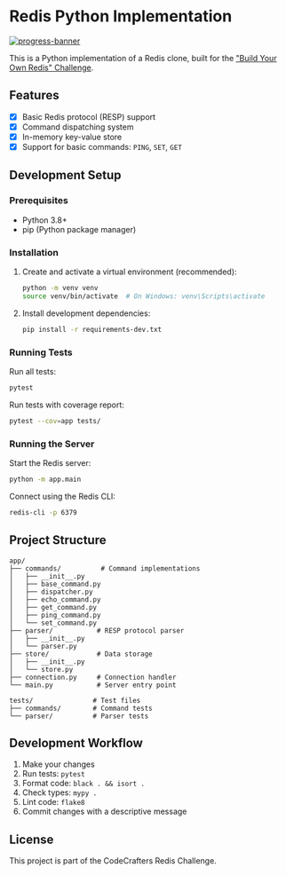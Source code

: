# Redis Python Implementation

[![progress-banner](https://backend.codecrafters.io/progress/redis/bce7133e-d6dd-497d-800e-b9b409e5649d)](https://app.codecrafters.io/users/codecrafters-bot?r=2qF)

This is a Python implementation of a Redis clone, built for the ["Build Your Own Redis" Challenge](https://codecrafters.io/challenges/redis).

## Features

- [x] Basic Redis protocol (RESP) support
- [x] Command dispatching system
- [x] In-memory key-value store
- [x] Support for basic commands: `PING`, `SET`, `GET`

## Development Setup

### Prerequisites

- Python 3.8+
- pip (Python package manager)

### Installation

1. Create and activate a virtual environment (recommended):
   ```bash
   python -m venv venv
   source venv/bin/activate  # On Windows: venv\Scripts\activate
   ```

2. Install development dependencies:
   ```bash
   pip install -r requirements-dev.txt
   ```

### Running Tests

Run all tests:
```bash
pytest
```

Run tests with coverage report:
```bash
pytest --cov=app tests/
```

### Running the Server

Start the Redis server:
```bash
python -m app.main
```

Connect using the Redis CLI:
```bash
redis-cli -p 6379
```

## Project Structure

```
app/
├── commands/          # Command implementations
│   ├── __init__.py
│   ├── base_command.py
│   ├── dispatcher.py
│   ├── echo_command.py
│   ├── get_command.py
│   ├── ping_command.py
│   └── set_command.py
├── parser/           # RESP protocol parser
│   ├── __init__.py
│   └── parser.py
├── store/            # Data storage
│   ├── __init__.py
│   └── store.py
├── connection.py     # Connection handler
└── main.py           # Server entry point

tests/               # Test files
├── commands/        # Command tests
└── parser/          # Parser tests
```

## Development Workflow

1. Make your changes
2. Run tests: `pytest`
3. Format code: `black . && isort .`
4. Check types: `mypy .`
5. Lint code: `flake8`
6. Commit changes with a descriptive message

## License

This project is part of the CodeCrafters Redis Challenge.
